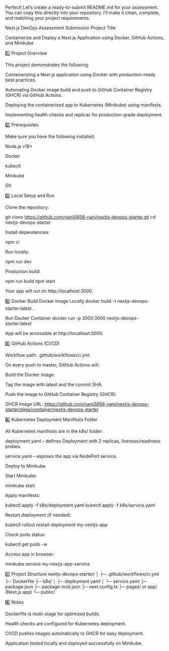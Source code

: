 Perfect! Let’s create a ready-to-submit README.md for your assessment. You can copy this directly into your repository. I’ll make it clean, complete, and matching your project requirements.

Next.js DevOps Assessment Submission
Project Title

Containerize and Deploy a Next.js Application using Docker, GitHub Actions, and Minikube

1️⃣ Project Overview

This project demonstrates the following:

Containerizing a Next.js application using Docker with production-ready best practices.

Automating Docker image build and push to GitHub Container Registry (GHCR) via GitHub Actions.

Deploying the containerized app to Kubernetes (Minikube) using manifests.

Implementing health checks and replicas for production-grade deployment.

2️⃣ Prerequisites

Make sure you have the following installed:

Node.js v18+

Docker

kubectl

Minikube

Git

3️⃣ Local Setup and Run

Clone the repository:

git clone https://github.com/nanii5656-nani/nextjs-devops-starter.git
cd nextjs-devops-starter

Install dependencies:

npm ci

Run locally:

npm run dev

Production build:

npm run build
npm start

Your app will run on http://localhost:3000.

4️⃣ Docker
Build Docker Image Locally
docker build -t nextjs-devops-starter:latest .

Run Docker Container
docker run -p 3000:3000 nextjs-devops-starter:latest

App will be accessible at http://localhost:3000.

5️⃣ GitHub Actions (CI/CD)

Workflow path: .github/workflows/ci.yml

On every push to master, GitHub Actions will:

Build the Docker image.

Tag the image with latest and the commit SHA.

Push the image to GitHub Container Registry (GHCR).

GHCR Image URL:
https://github.com/nanii5656-nani/nextjs-devops-starter/pkgs/container/nextjs-devops-starter

6️⃣ Kubernetes Deployment
Manifests Folder

All Kubernetes manifests are in the k8s/ folder:

deployment.yaml – defines Deployment with 2 replicas, liveness/readiness probes.

service.yaml – exposes the app via NodePort service.

Deploy to Minikube

Start Minikube:

minikube start

Apply manifests:

kubectl apply -f k8s/deployment.yaml
kubectl apply -f k8s/service.yaml

Restart deployment (if needed):

kubectl rollout restart deployment my-nextjs-app

Check pods status:

kubectl get pods -w

Access app in browser:

minikube service my-nextjs-app-service

7️⃣ Project Structure
nextjs-devops-starter/
│
├─ .github/workflows/ci.yml
├─ Dockerfile
├─ k8s/
│ ├─ deployment.yaml
│ └─ service.yaml
├─ package.json
├─ package-lock.json
├─ next.config.ts
├─ pages/ or app/ (Next.js app)
└─ public/

8️⃣ Notes

Dockerfile is multi-stage for optimized builds.

Health checks are configured for Kubernetes deployment.

CI/CD pushes images automatically to GHCR for easy deployment.

Application tested locally and deployed successfully on Minikube.
